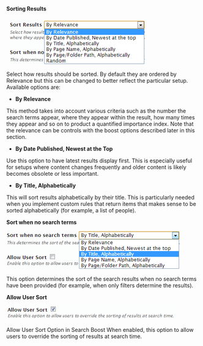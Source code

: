 #### Sorting Results

![](Sort_Results_Search_Boost.png)

Select how results should be sorted. By default they are ordered by Relevance but this can be changed to better reflect the particular setup. Available options are:
  * **By Relevance**
  
This method takes into account various criteria such as the number the search terms appear, where they appear within the result, how many times they appear and so on to product a quantified importance index. Note that the relevance can be controls with the boost options described later in this section.

  * **By Date Published, Newest at the Top**
 
Use this option to have latest results display first. This is especially useful for setups where content changes frequently and older content is likely becomes obsolete or less important.

  * **By Title, Alphabetically**

This will sort results alphabetically by their title. This is particularly needed when you implement custom rules that return items that makes sense to be sorted alphabetically (for example, a list of people).

**Sort when no search terms**

![](Sort_When_No_Search_Term.png)

This option determines the sort of the search results when no search terms have been provided (for example, when only filters determine the results).

**Allow User Sort**

![](Allow_User_Sort_Search_Boost.png)

Allow User Sort Option in Search Boost
When enabled, this option to allow users to override the sorting of results at search time.